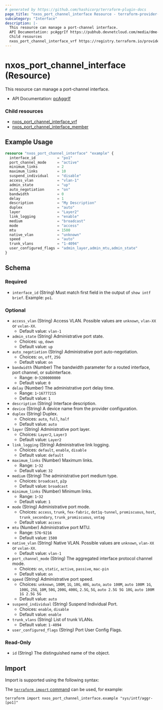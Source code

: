 ```yaml
---
# generated by https://github.com/hashicorp/terraform-plugin-docs
page_title: "nxos_port_channel_interface Resource - terraform-provider-nxos"
subcategory: "Interface"
description: |-
  This resource can manage a port-channel interface.
  API Documentation: pcAggrIf https://pubhub.devnetcloud.com/media/dme-docs-10-2-2/docs/Interfaces/pc:AggrIf/
  Child resources
  nxos_port_channel_interface_vrf https://registry.terraform.io/providers/CiscoDevNet/nxos/latest/docs/resources/port_channel_interface_vrfnxos_port_channel_interface_member https://registry.terraform.io/providers/CiscoDevNet/nxos/latest/docs/resources/port_channel_interface_member
---
```


# nxos_port_channel_interface (Resource)

This resource can manage a port-channel interface.

- API Documentation: [pcAggrIf](https://pubhub.devnetcloud.com/media/dme-docs-10-2-2/docs/Interfaces/pc:AggrIf/)

### Child resources

- [nxos_port_channel_interface_vrf](https://registry.terraform.io/providers/CiscoDevNet/nxos/latest/docs/resources/port_channel_interface_vrf)
- [nxos_port_channel_interface_member](https://registry.terraform.io/providers/CiscoDevNet/nxos/latest/docs/resources/port_channel_interface_member)

## Example Usage

```terraform
resource "nxos_port_channel_interface" "example" {
  interface_id          = "po1"
  port_channel_mode     = "active"
  minimum_links         = 2
  maximum_links         = 10
  suspend_individual    = "disable"
  access_vlan           = "vlan-1"
  admin_state           = "up"
  auto_negotiation      = "on"
  bandwidth             = 0
  delay                 = 1
  description           = "My Description"
  duplex                = "auto"
  layer                 = "Layer2"
  link_logging          = "enable"
  medium                = "broadcast"
  mode                  = "access"
  mtu                   = 1500
  native_vlan           = "unknown"
  speed                 = "auto"
  trunk_vlans           = "1-4094"
  user_configured_flags = "admin_layer,admin_mtu,admin_state"
}
```

<!-- schema generated by tfplugindocs -->
## Schema

### Required

- `interface_id` (String) Must match first field in the output of `show intf brief`. Example: `po1`.

### Optional

- `access_vlan` (String) Access VLAN. Possible values are `unknown`, `vlan-XX` or `vxlan-XX`.
  - Default value: `vlan-1`
- `admin_state` (String) Administrative port state.
  - Choices: `up`, `down`
  - Default value: `up`
- `auto_negotiation` (String) Administrative port auto-negotiation.
  - Choices: `on`, `off`, `25G`
  - Default value: `on`
- `bandwidth` (Number) The bandwidth parameter for a routed interface, port channel, or subinterface.
  - Range: `0`-`3200000000`
  - Default value: `0`
- `delay` (Number) The administrative port delay time.
  - Range: `1`-`16777215`
  - Default value: `1`
- `description` (String) Interface description.
- `device` (String) A device name from the provider configuration.
- `duplex` (String) Duplex.
  - Choices: `auto`, `full`, `half`
  - Default value: `auto`
- `layer` (String) Administrative port layer.
  - Choices: `Layer2`, `Layer3`
  - Default value: `Layer2`
- `link_logging` (String) Administrative link logging.
  - Choices: `default`, `enable`, `disable`
  - Default value: `default`
- `maximum_links` (Number) Maximum links.
  - Range: `1`-`32`
  - Default value: `32`
- `medium` (String) The administrative port medium type.
  - Choices: `broadcast`, `p2p`
  - Default value: `broadcast`
- `minimum_links` (Number) Minimum links.
  - Range: `1`-`32`
  - Default value: `1`
- `mode` (String) Administrative port mode.
  - Choices: `access`, `trunk`, `fex-fabric`, `dot1q-tunnel`, `promiscuous`, `host`, `trunk_secondary`, `trunk_promiscuous`, `vntag`
  - Default value: `access`
- `mtu` (Number) Administrative port MTU.
  - Range: `576`-`9216`
  - Default value: `1500`
- `native_vlan` (String) Native VLAN. Possible values are `unknown`, `vlan-XX` or `vxlan-XX`.
  - Default value: `vlan-1`
- `port_channel_mode` (String) The aggregated interface protocol channel mode.
  - Choices: `on`, `static`, `active`, `passive`, `mac-pin`
  - Default value: `on`
- `speed` (String) Administrative port speed.
  - Choices: `unknown`, `100M`, `1G`, `10G`, `40G`, `auto`, `auto 100M`, `auto 100M 1G`, `100G`, `25G`, `10M`, `50G`, `200G`, `400G`, `2.5G`, `5G`, `auto 2.5G 5G 10G`, `auto 100M 1G 2.5G 5G`
  - Default value: `auto`
- `suspend_individual` (String) Suspend Individual Port.
  - Choices: `enable`, `disable`
  - Default value: `enable`
- `trunk_vlans` (String) List of trunk VLANs.
  - Default value: `1-4094`
- `user_configured_flags` (String) Port User Config Flags.

### Read-Only

- `id` (String) The distinguished name of the object.

## Import

Import is supported using the following syntax:

The [`terraform import` command](https://developer.hashicorp.com/terraform/cli/commands/import) can be used, for example:

```shell
terraform import nxos_port_channel_interface.example "sys/intf/aggr-[po1]"
```
